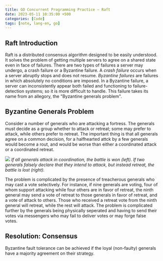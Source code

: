 ```yaml
---
title: GO Concurrent Programming Practice — Raft
date: 2023-05-11 10:35:00 +500
categories: [Code]
tags: [note, lang-en, go]
---
```


## Raft Introduction

Raft is a distributed consensus algorithm designed to be easily understood. It solves the problem of getting multiple servers to agree on a shared state even in face of failures. There are two types of failures a server may undergo, a crash failure or a Byzantine failure. A *crash failure* occurs when a server abruptly stops and does not resume. *Byzantine failures* are failures in which absolutely no conditions are imposed. In a Byzantine failure, a server can inconsistently appear both failed and functioning to failure-detection systems; so it is more difficult to handle. This failure takes its name from an allegory, the "Byzantine generals problem".

## Byzantine Generals Problem

Consider a number of generals who are attacking a fortress. The generals must decide as a group whether to attack or retreat; some may prefer to attack, while others prefer to retreat. The important thing is that all generals agree on a common decision, for a halfhearted attck by a few generals would become a rout, and would be worse than either a coordinated attack or a coordinated retreat.

![]({{site.url}}/assets/img/2022-05-17/Byzantine_Generals.png)
*If all generals attack in coordination, the battle is won (left). If two generals falsely declare that they intend to attack, but instead retreat, the battle is lost (right).*

The problem is complicated by the presence of treacherous generals who may cast a vote selectively. For instance, if nine generals are voting, four of whom support attacking while four others are in favor of retreat, the ninth general may send a vote of retreat to those generals in favor of retreat, and a vote of attack to others. Those who received a retreat vote from the ninth general will retreat, while the rest will attack. The problem is complicated further by the generals being physically seperated and having to send their votes via messengers who may fail to deliver votes or may forge false votes.

## Resolution: Consensus

Byzantine fault tolerance can be achieved if the loyal (non-faulty) generals have a majority agreement on their strategy. 